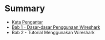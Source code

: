 # Summary

* [Kata Pengantar](README.md)
* [Bab 1 - Dasar-dasar Penggunaan Wireshark](chapter1.md)
* Bab 2 - Tutorial Menggunakan Wireshark

